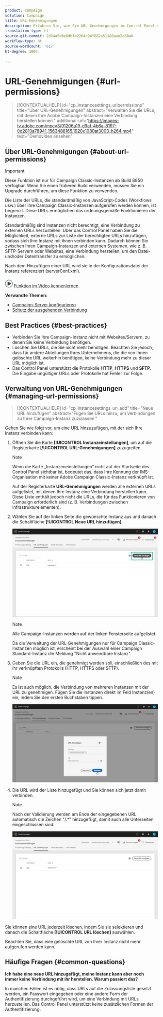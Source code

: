 ```yaml
---
product: campaign
solution: Campaign
title: URL-Genehmigungen
description: Erfahren Sie, wie Sie URL-Genehmigungen im Control Panel verwalten.
translation-type: ht
source-git-commit: 2d84a5ebe8dbf42264c94f882a51180aae2a58a6
workflow-type: ht
source-wordcount: '617'
ht-degree: 100%

---
```



# URL-Genehmigungen {#url-permissions}

>[!CONTEXTUALHELP]
>id="cp_instancesettings_urlpermissions"
>title="Über URL-Genehmigungen"
>abstract="Verwalten Sie die URLs, mit denen Ihre Adobe Campaign-Instanzen eine Verbindung herstellen können."
>additional-url="https://images-tv.adobe.com/mpcv3/91206a19-d9af-4b6a-8197-0d2810a78941_1563488165.1920x1080at3000_h264.mp4" text="Demovideo ansehen"

## Über URL-Genehmigungen {#about-url-permissions}

>[!IMPORTANT]
>
>Diese Funktion ist nur für Campaign Classic-Instanzen ab Build 8850 verfügbar. Wenn Sie einen früheren Build verwenden, müssen Sie ein Upgrade durchführen, um diese Funktion zu verwenden.

Die Liste der URLs, die standardmäßig von JavaScript-Codes (Workflows usw.) über Ihre Campaign Classic-Instanzen aufgerufen werden können, ist begrenzt. Diese URLs ermöglichen das ordnungsgemäße Funktionieren der Instanzen.

Standardmäßig sind Instanzen nicht berechtigt, eine Verbindung zu externen URLs herzustellen. Über das Control Panel haben Sie die Möglichkeit, externe URLs zur Liste der berechtigten URLs hinzufügen, sodass sich Ihre Instanz mit ihnen verbinden kann. Dadurch können Sie zwischen Ihren Campaign-Instanzen und externen Systemen, wie z. B. SFTP-Servern oder Websites, eine Verbindung herstellen, um den Datei- und/oder Datentransfer zu ermöglichen.

Nach dem Hinzufügen einer URL wird sie in der Konfigurationsdatei der Instanz referenziert (serverConf.xml).

![](assets/do-not-localize/how-to-video.png) [Funktion im Video kennenlernen](https://experienceleague.adobe.com/docs/campaign-classic-learn/control-panel/instance-settings/adding-url-permissions.html?lang=de#instance-settings).

**Verwandte Themen:**

* [Campaign-Server konfigurieren](https://docs.campaign.adobe.com/doc/AC/en/INS_Additional_configurations_Configuring_Campaign_server.html)
* [Schutz der ausgehenden Verbindung](https://docs.campaign.adobe.com/doc/AC/en/INS_Additional_configurations_Configuring_Campaign_server.html#Outgoing_connection_protection)

## Best Practices {#best-practices}

* Verbinden Sie Ihre Campaign-Instanz nicht mit Websites/Servern, zu denen Sie keine Verbindung benötigen.
* Löschen Sie URLs, die Sie nicht mehr benötigen. Beachten Sie jedoch, dass für andere Abteilungen Ihres Unternehmens, die die von Ihnen gelöschte URL weiterhin benötigen, keine Verbindung mehr zu dieser URL möglich ist.
* Das Control Panel unterstützt die Protokolle **HTTP**, **HTTPS** und **SFTP**. Die Eingabe ungültiger URLs oder Protokolle hat Fehler zur Folge.

## Verwaltung von URL-Genehmigungen {#managing-url-permissions}

>[!CONTEXTUALHELP]
>id="cp_instancesettings_url_add"
>title="Neue URL hinzufügen"
>abstract="Fügen Sie URLs hinzu, um Verbindungen zu Ihrer Campaign-Instanz zuzulassen."

Gehen Sie wie folgt vor, um eine URL hinzuzufügen, mit der sich Ihre Instanz verbinden kann:

1. Öffnen Sie die Karte **[!UICONTROL Instanzeinstellungen]**, um auf die Registerkarte **[!UICONTROL URL-Genehmigungen]** zuzugreifen.

   >[!NOTE]
   >
   >Wenn die Karte „Instanzeneinstellungen“ nicht auf der Startseite des Control Panel sichtbar ist, bedeutet das, dass Ihre Kennung der IMS-Organisation mit keiner Adobe Campaign Classic-Instanz verknüpft ist.
   >
   >Auf der Registerkarte <b><span class="uicontrol">URL-Genehmigungen</span></b> werden alle externen URLs aufgelistet, mit denen Ihre Instanz eine Verbindung herstellen kann. Diese Liste enthält jedoch nicht die URLs, die für das Funktionieren von Campaign erforderlich sind (z. B. Verbindungen zwischen Infrastrukturelementen).

1. Wählen Sie auf der linken Seite die gewünschte Instanz aus und danach die Schaltfläche **[!UICONTROL Neue URL hinzufügen]**.

   ![](assets/add_url1.png)

   >[!NOTE]
   >
   >Alle Campaign-Instanzen werden auf der linken Fensterseite aufgelistet.
   >
   >Da die Verwaltung der URL-Genehmigungen nur für Campaign Classic-Instanzen möglich ist, erscheint bei der Auswahl einer Campaign Standard-Instanz die Meldung &quot;Nicht anwendbare Instanz&quot;.

1. Geben Sie die URL ein, die genehmigt werden soll, einschließlich des mit ihr verknüpften Protokolls (HTTP, HTTPS oder SFTP).

   >[!NOTE]
   >
   >Es ist auch möglich, die Verbindung von mehreren Instanzen mit der URL zu genehmigen. Fügen Sie die Instanzen direkt im Feld Instanz(en) ein, indem Sie den ersten Buchstaben tippen.

   ![](assets/add_url2.png)

1. Die URL wird der Liste hinzugefügt und Sie können sich jetzt damit verbinden.

   >[!NOTE]
   >
   >Nach der Validierung werden am Ende der eingegebenen URL automatisch die Zeichen &quot;/.*&quot; hinzugefügt, damit auch alle Unterseiten eingeschlossen sind.

   ![](assets/add_url_listnew.png)

Sie können eine URL jederzeit löschen, indem Sie sie selektieren und danach die Schaltfläche **[!UICONTROL URL löschen]** auswählen.

Beachten Sie, dass eine gelöschte URL von Ihrer Instanz nicht mehr aufgerufen werden kann.

## Häufige Fragen {#common-questions}

**Ich habe eine neue URL hinzugefügt, meine Instanz kann aber noch immer keine Verbindung mit ihr herstellen. Warum passiert das?**

In manchen Fällen ist es nötig, dass URLs auf die Zulassungsliste gesetzt werden, ein Passwort eingegeben oder eine andere Form der Authentifizierung durchgeführt wird, um eine Verbindung mit URLs herzustellen. Das Control Panel unterstützt keine zusätzlichen Formen der Authentifizierung.
